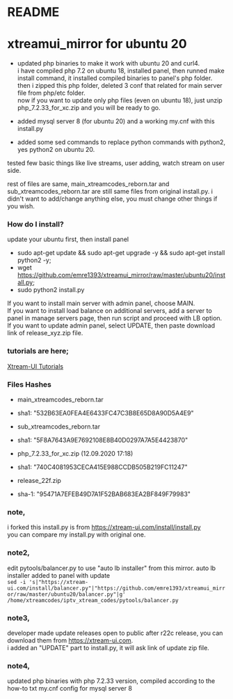 # README #
# xtreamui_mirror for ubuntu 20

* updated php binaries to make it work with ubuntu 20 and curl4.  
i have compiled php 7.2 on ubuntu 18, installed panel, then runned make install command, it installed compiled binaries to panel's php folder.  
then i zipped this php folder, deleted 3 conf that related for main server file from php/etc folder.  
now if you want to update only php files (even on ubuntu 18), just unzip php_7.2.33_for_xc.zip and you will be ready to go.  

* added mysql server 8 (for ubuntu 20) and a working my.cnf with this install.py  
* added some sed commands to replace python commands with python2, yes python2 on ubuntu 20.  

tested few basic things like live streams, user adding, watch stream on user side.  

rest of files are same, main_xtreamcodes_reborn.tar and sub_xtreamcodes_reborn.tar are still same files from original install.py. i didn't want to add/change anything else, you must change other things if you wish.  


### How do I install? ###

update your ubuntu first, then install panel  
  
* sudo apt-get update && sudo apt-get upgrade -y && sudo apt-get install python2 -y;  
* wget https://github.com/emre1393/xtreamui_mirror/raw/master/ubuntu20/install.py; 
* sudo python2 install.py  
  
If you want to install main server with admin panel, choose MAIN.  
If you want to install load balance on additional servers, add a server to panel in manage servers page, then run script and proceed with LB option.  
If you want to update admin panel, select UPDATE, then paste download link of release_xyz.zip file.  

### tutorials are here; ###

[Xtream-UI Tutorials](https://www.youtube.com/playlist?list=PLJB51brdC_w7dTDxi1MPqiuk3JH5U2ekn "Xtream-UI Tutorials")


### Files Hashes ###
* main_xtreamcodes_reborn.tar
* sha1: "532B63EA0FEA4E6433FC47C3B8E65D8A90D5A4E9"

* sub_xtreamcodes_reborn.tar
* sha1: "5F8A7643A9E7692108E8B40D0297A7A5E4423870"  

* php_7.2.33_for_xc.zip (12.09.2020 17:18)  
* sha1: "740C4081953CECA415E988CCDB505B219FC11247"

* release_22f.zip
* sha-1: "95471A7EFEB49D7A1F52BAB683EA2BF849F79983"

### note,
i forked this install.py is from https://xtream-ui.com/install/install.py  
you can compare my install.py with original one.

### note2,
edit pytools/balancer.py to use "auto lb installer" from this mirror. auto lb installer added to panel with update    
`sed -i 's|"https://xtream-ui.com/install/balancer.py"|"https://github.com/emre1393/xtreamui_mirror/raw/master/ubuntu20/balancer.py"|g' /home/xtreamcodes/iptv_xtream_codes/pytools/balancer.py`  

### note3,  
developer made update releases open to public after r22c release, you can download them from https://xtream-ui.com.  
i added an "UPDATE" part to install.py, it will ask link of update zip file.  

### note4,  
updated php binaries with php 7.2.33 version, compiled according to the how-to txt
my.cnf config for mysql server 8